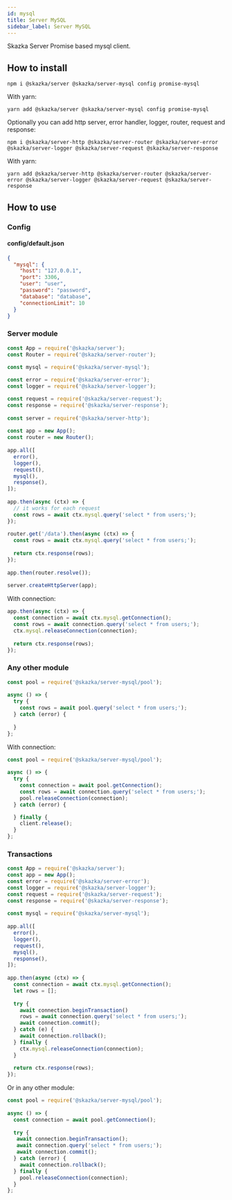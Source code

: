 ```yaml
---
id: mysql
title: Server MySQL
sidebar_label: Server MySQL
---
```


Skazka Server Promise based mysql client.

## How to install

    npm i @skazka/server @skazka/server-mysql config promise-mysql
    
With yarn:

    yarn add @skazka/server @skazka/server-mysql config promise-mysql
    
Optionally you can add http server, error handler, logger, router, request and response:

    npm i @skazka/server-http @skazka/server-router @skazka/server-error @skazka/server-logger @skazka/server-request @skazka/server-response
      
With yarn:

    yarn add @skazka/server-http @skazka/server-router @skazka/server-error @skazka/server-logger @skazka/server-request @skazka/server-response

## How to use

### Config

#### config/default.json

```json
{
  "mysql": {
    "host": "127.0.0.1",
    "port": 3306,
    "user": "user",
    "password": "password",
    "database": "database",
    "connectionLimit": 10
  }
}
```

### Server module

```javascript
const App = require('@skazka/server');
const Router = require('@skazka/server-router');

const mysql = require('@skazka/server-mysql');
        
const error = require('@skazka/server-error');
const logger = require('@skazka/server-logger');

const request = require('@skazka/server-request');
const response = require('@skazka/server-response');
        
const server = require('@skazka/server-http');
        
const app = new App();
const router = new Router();
        
app.all([
  error(),
  logger(),
  request(),
  mysql(),
  response(),
]);
    
app.then(async (ctx) => {
  // it works for each request
  const rows = await ctx.mysql.query('select * from users;');
});
    
router.get('/data').then(async (ctx) => {
  const rows = await ctx.mysql.query('select * from users;');
            
  return ctx.response(rows); 
});
        
app.then(router.resolve());
        
server.createHttpServer(app);
```

With connection:

```javascript
app.then(async (ctx) => {
  const connection = await ctx.mysql.getConnection();
  const rows = await connection.query('select * from users;');
  ctx.mysql.releaseConnection(connection);
  
  return ctx.response(rows); 
});
```

### Any other module

```javascript
const pool = require('@skazka/server-mysql/pool');
    
async () => {
  try {
    const rows = await pool.query('select * from users;');
  } catch (error) {
    
  }
};
```
    
With connection:

```javascript
const pool = require('@skazka/server-mysql/pool');
    
async () => {
  try {
    const connection = await pool.getConnection();
    const rows = await connection.query('select * from users;');
    pool.releaseConnection(connection);
  } catch (error) {

  } finally {
    client.release();
  }
};
```
    
### Transactions

```javascript
const App = require('@skazka/server');
const app = new App();
const error = require('@skazka/server-error');
const logger = require('@skazka/server-logger');
const request = require('@skazka/server-request');
const response = require('@skazka/server-response');
    
const mysql = require('@skazka/server-mysql');
    
app.all([
  error(),
  logger(),
  request(),
  mysql(),
  response(),
]);
    
app.then(async (ctx) => {
  const connection = await ctx.mysql.getConnection();
  let rows = [];
        
  try {
    await connection.beginTransaction()
    rows = await connection.query('select * from users;');
    await connection.commit();
  } catch (e) {
    await connection.rollback();
  } finally {
    ctx.mysql.releaseConnection(connection);
  }
  
  return ctx.response(rows);
});
```
    
Or in any other module:

```javascript
const pool = require('@skazka/server-mysql/pool');
    
async () => {
  const connection = await pool.getConnection();
    
  try {
   await connection.beginTransaction();
   await connection.query('select * from users;');
   await connection.commit();
  } catch (error) {
    await connection.rollback();
  } finally {
    pool.releaseConnection(connection);
  }
};
```
